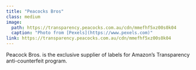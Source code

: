 ```yaml
---
title: "Peacocks Bros"
class: medium
image: 
  path: https://transparency.peacocks.com.au/cdn/mmefhf5xz00s0k04
  caption: "Photo from [Pexels](https://www.pexels.com)"
link: https://transparency.peacocks.com.au/cdn/mmefhf5xz00s0k04
---
```

Peacock Bros. is the exclusive supplier of labels for Amazon’s Transparency anti-counterfeit program.